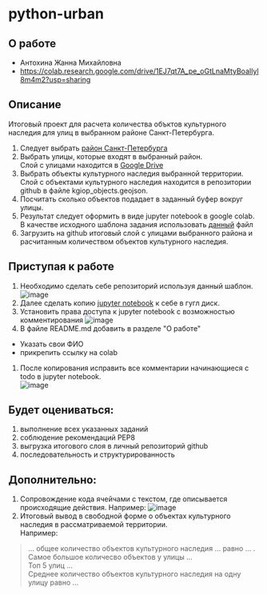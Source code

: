 # python-urban

## О работе
- Антохина Жанна Михайловна
- https://colab.research.google.com/drive/1EJ7qt7A_pe_oGtLnaMtyBoaIlyl8m4m2?usp=sharing

## Описание
Итоговый проект для расчета количества объктов культурного наследия для улиц в выбранном районе Санкт-Петербурга. 
1. Следует выбрать [район Санкт-Петербурга](https://wiki.openstreetmap.org/wiki/RU:%D0%A1%D0%B0%D0%BD%D0%BA%D1%82-%D0%9F%D0%B5%D1%82%D0%B5%D1%80%D0%B1%D1%83%D1%80%D0%B3/%D0%A0%D0%B0%D0%B9%D0%BE%D0%BD%D1%8B)
1. Выбрать улицы, которые входят в выбранный район.  
  Слой с улицами находится в [Google Drive](https://drive.google.com/file/d/1bUT1E-QSbG1vpSNM2dOG2-LEVXSrPdo3/view?usp=sharing)
1. Выбрать объекты культурного наследия выбранной территории.  
  Слой с объектами культурного наследия находится в репозитории github в файле kgiop_objects.geojson. 
1. Посчитать сколько объектов подадает в заданный буфер вокруг улицы.
1. Результат следует оформить в виде jupyter notebook в google colab.  
  В качестве исходного шаблона задания использовать [данный](https://colab.research.google.com/drive/1nAtzu1yjnkyxot-Hf6beXxoN3-zN9HZ_) файл
1. Загрузить на github итоговый слой с улицами выбранного района и расчитанным количеством объектов культурного наследия. 

## Приступая к работе 
1. Необходимо сделать себе репозиторий используя данный шаблон.  
  ![image](https://user-images.githubusercontent.com/14962819/178701128-479598b3-beda-4a5d-95d4-a169c896c5d9.png)
1. Далее сделать копию [jupyter notebook](https://colab.research.google.com/drive/1nAtzu1yjnkyxot-Hf6beXxoN3-zN9HZ_) к себе в гугл диск.
1. Установить права доступа к jupyter notebook с возможностью комментирования
  ![image](https://user-images.githubusercontent.com/14962819/178701259-c427b7ea-b145-42a8-84ef-1b5829621d6a.png)
1. В файле README.md добавить в разделе "О работе"
  - Указать свои ФИО
  - прикрепить ссылку на colab
1. После копирования исправить все комментарии начинающиеся с todo в jupyter notebook.  
  ![image](https://user-images.githubusercontent.com/14962819/178701711-0aadfb89-3989-453b-b196-c0ca064c801f.png)

## Будет оцениваться:
1. выполнение всех указанных заданий
1. соблюдение рекомендаций PEP8
1. выгрузка итогового слоя в личный репозиторий github
1. последовательность и структурированность 

## Дополнительно:
1. Сопровождение кода ячейчами с текстом, где описывается происходящие действия. Например:
  ![image](https://user-images.githubusercontent.com/14962819/178705338-b81a9d38-6897-4652-a6cd-64d54b1becd9.png)
1. Итоговый вывод в свободной форме о объектах культурного наследия в рассматриваемой территории.  
  Например:
  > ... общее количество объектов культурного наследия ... равно ... .  
  > Самое большое количесво объектов у улицы ...  
  > Топ 5 улиц ...  
  > Среднее количество объектов культурного наследия на одну улицу равно ...  
